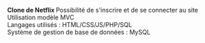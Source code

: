 <strong> Clone de Netflix </strong>
Possibilité de s'inscrire et de se connecter au site <br>
Utilisation modèle MVC <br> 
Langages utilisés : HTML/CSS/JS/PHP/SQL <br>
Système de gestion de base de données : MySQL
